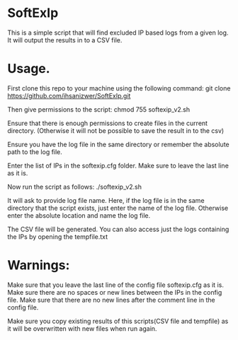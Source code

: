 # SoftExIp

This is a simple script that will find excluded IP based logs from a given log.
It will output the results in to a CSV file.

# Usage.

First clone this repo to your machine using the following command: git clone https://github.com/ihsanizwer/SoftExIp.git

Then give permissions to the script: chmod 755 softexip_v2.sh

Ensure that there is enough permissions to create files in the current directory. (Otherwise it will not be possible to save the result in to the csv)

Ensure you have the log file in the same directory or remember the absolute path to the log file.

Enter the list of IPs in the softexip.cfg folder. Make sure to leave the last line as it is.

Now run the script as follows: ./softexip_v2.sh

It will ask to provide log file name. Here, if the log file is in the same directory that the script exists, just enter the name of the log file. Otherwise enter the absolute location and name the log file.

The CSV file will be generated. You can also access just the logs containing the IPs by opening the tempfile.txt



# Warnings:
Make sure that you leave the last line of the config file softexip.cfg as it is. Make sure there are no spaces or new lines between the IPs in the config file. Make sure that there are no new lines after the comment line in the config file.

Make sure you copy existing results of this scripts(CSV file and tempfile) as it will be overwritten with new files when run again.
